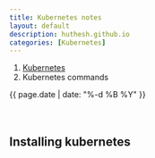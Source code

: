```yaml
---
title: Kubernetes notes
layout: default
description: huthesh.github.io
categories: [Kubernetes]
---
```

<div class="container margintop">
<ol class="breadcrumb">
  <li><a href="/Kubernetes">Kubernetes</a></li>
  <li class="active">Kubernetes commands</li>
</ol>

<div>
        {{ page.date | date: "%-d %B %Y" }}
</div>
<br><br>
<div>
<h2>
Installing kubernetes
</h2>
</div>
